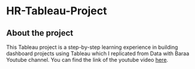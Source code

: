# HR-Tableau-Project

## About the project
This Tableau project is a step-by-step learning experience in building dashboard projects using Tableau which I replicated from 
Data with Baraa Youtube channel. You can find the link of the youtube video [here](https://www.youtube.com/watch?v=UcGF09Awm4Y).
